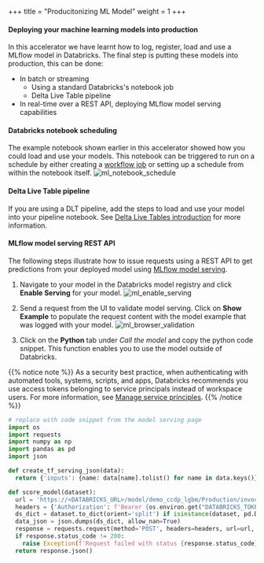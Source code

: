 +++
title = "Producitonizing ML Model"
weight = 1
+++

#### Deploying your machine learning models into production

In this accelerator we have learnt how to log, register, load and use a MLflow model in Databricks. The final step is putting these models into production, this can be done:

* In batch or streaming
  * Using a standard Databricks's notebook job
  * Delta Live Table pipeline
* In real-time over a REST API, deploying MLflow model serving capabilities

#### Databricks notebook scheduling
The example notebook shown earlier in this accelerator showed how you could load and use your models. This notebook can be triggered to run on a schedule by either creating a [workflow job](https://docs.databricks.com/workflows/jobs/jobs.html) or setting up a schedule from within the notebook itself.
![ml_notebook_schedule](../images/ml_notebook_schedule.png?width=40pc)

#### Delta Live Table pipeline
If you are using a DLT pipeline, add the steps to load and use your model into your pipeline notebook. See [Delta Live Tables introduction](https://docs.databricks.com/workflows/delta-live-tables/index.html) for more information. 

#### MLflow model serving REST API

The following steps illustrate how to issue requests using a REST API to get predictions from your deployed model using [MLflow model serving](https://docs.databricks.com/mlflow/model-serving.html).

1. Navigate to your model in the Databricks model registry and click **Enable Serving** for your model.
![ml_enable_serving](../images/ml_enable_serving.png?width=40pc)

2. Send a request from the UI to validate model serving. Click on **Show Example** to populate the request content with the model example that was logged with your model.
![ml_browser_validation](../images/ml_browser_validation.png?width=60pc)

3. Click on the **Python** tab under *Call the model* and copy the python code snippet. This function enables you to use the model outside of Databricks.

{{% notice note %}}
As a security best practice, when authenticating with automated tools, systems, scripts, and apps, Databricks recommends you use access tokens belonging to service principals instead of workspace users. For more information, see [Manage service principles](https://docs.databricks.com/administration-guide/users-groups/service-principals.html).
{{% /notice %}}

```python
# replace with code snippet from the model serving page
import os
import requests
import numpy as np
import pandas as pd
import json

def create_tf_serving_json(data):
  return {'inputs': {name: data[name].tolist() for name in data.keys()} if isinstance(data, dict) else data.tolist()}

def score_model(dataset):
  url = 'https://<DATABRICKS_URL>/model/demo_ccdp_lgbm/Production/invocations'
  headers = {'Authorization': f'Bearer {os.environ.get("DATABRICKS_TOKEN")}', 'Content-Type': 'application/json'}
  ds_dict = dataset.to_dict(orient='split') if isinstance(dataset, pd.DataFrame) else create_tf_serving_json(dataset)
  data_json = json.dumps(ds_dict, allow_nan=True)
  response = requests.request(method='POST', headers=headers, url=url, data=data_json)
  if response.status_code != 200:
    raise Exception(f'Request failed with status {response.status_code}, {response.text}')
  return response.json()
```
